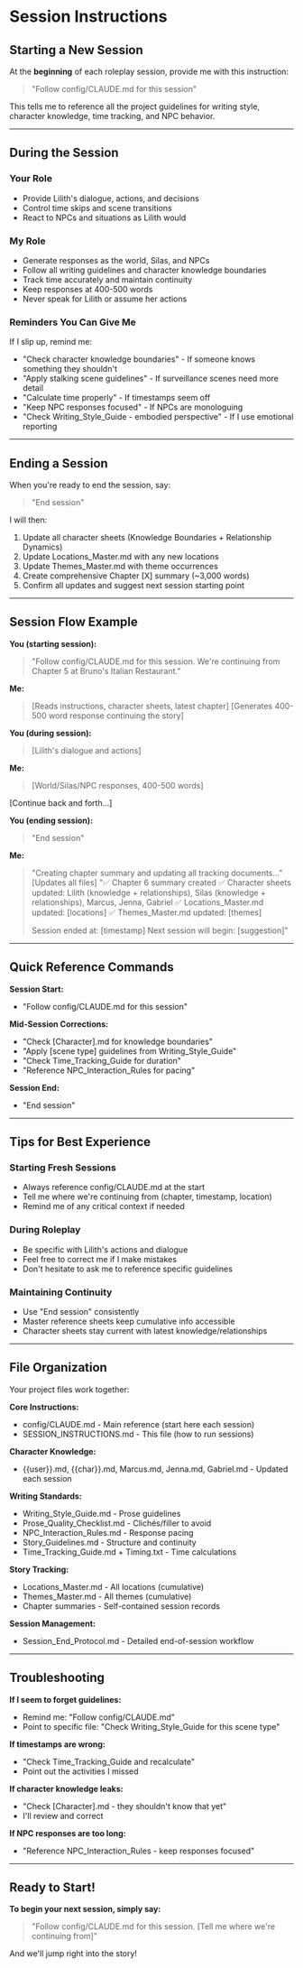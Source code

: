 # Session Instructions

## Starting a New Session

At the **beginning** of each roleplay session, provide me with this instruction:

> "Follow config/CLAUDE.md for this session"

This tells me to reference all the project guidelines for writing style, character knowledge, time tracking, and NPC behavior.

---

## During the Session

### Your Role
- Provide Lilith's dialogue, actions, and decisions
- Control time skips and scene transitions
- React to NPCs and situations as Lilith would

### My Role
- Generate responses as the world, Silas, and NPCs
- Follow all writing guidelines and character knowledge boundaries
- Track time accurately and maintain continuity
- Keep responses at 400-500 words
- Never speak for Lilith or assume her actions

### Reminders You Can Give Me
If I slip up, remind me:
- "Check character knowledge boundaries" - If someone knows something they shouldn't
- "Apply stalking scene guidelines" - If surveillance scenes need more detail
- "Calculate time properly" - If timestamps seem off
- "Keep NPC responses focused" - If NPCs are monologuing
- "Check Writing_Style_Guide - embodied perspective" - If I use emotional reporting

---

## Ending a Session

When you're ready to end the session, say:

> "End session"

I will then:
1. Update all character sheets (Knowledge Boundaries + Relationship Dynamics)
2. Update Locations_Master.md with any new locations
3. Update Themes_Master.md with theme occurrences
4. Create comprehensive Chapter [X] summary (~3,000 words)
5. Confirm all updates and suggest next session starting point

---

## Session Flow Example

**You (starting session):**
> "Follow config/CLAUDE.md for this session. We're continuing from Chapter 5 at Bruno's Italian Restaurant."

**Me:**
> [Reads instructions, character sheets, latest chapter]
> [Generates 400-500 word response continuing the story]

**You (during session):**
> [Lilith's dialogue and actions]

**Me:**
> [World/Silas/NPC responses, 400-500 words]

[Continue back and forth...]

**You (ending session):**
> "End session"

**Me:**
> "Creating chapter summary and updating all tracking documents..."
> [Updates all files]
> "✅ Chapter 6 summary created
> ✅ Character sheets updated: Lilith (knowledge + relationships), Silas (knowledge + relationships), Marcus, Jenna, Gabriel
> ✅ Locations_Master.md updated: [locations]
> ✅ Themes_Master.md updated: [themes]
>
> Session ended at: [timestamp]
> Next session will begin: [suggestion]"

---

## Quick Reference Commands

**Session Start:**
- "Follow config/CLAUDE.md for this session"

**Mid-Session Corrections:**
- "Check [Character].md for knowledge boundaries"
- "Apply [scene type] guidelines from Writing_Style_Guide"
- "Check Time_Tracking_Guide for duration"
- "Reference NPC_Interaction_Rules for pacing"

**Session End:**
- "End session"

---

## Tips for Best Experience

### Starting Fresh Sessions
- Always reference config/CLAUDE.md at the start
- Tell me where we're continuing from (chapter, timestamp, location)
- Remind me of any critical context if needed

### During Roleplay
- Be specific with Lilith's actions and dialogue
- Feel free to correct me if I make mistakes
- Don't hesitate to ask me to reference specific guidelines

### Maintaining Continuity
- Use "End session" consistently
- Master reference sheets keep cumulative info accessible
- Character sheets stay current with latest knowledge/relationships

---

## File Organization

Your project files work together:

**Core Instructions:**
- config/CLAUDE.md - Main reference (start here each session)
- SESSION_INSTRUCTIONS.md - This file (how to run sessions)

**Character Knowledge:**
- {{user}}.md, {{char}}.md, Marcus.md, Jenna.md, Gabriel.md - Updated each session

**Writing Standards:**
- Writing_Style_Guide.md - Prose guidelines
- Prose_Quality_Checklist.md - Clichés/filler to avoid
- NPC_Interaction_Rules.md - Response pacing
- Story_Guidelines.md - Structure and continuity
- Time_Tracking_Guide.md + Timing.txt - Time calculations

**Story Tracking:**
- Locations_Master.md - All locations (cumulative)
- Themes_Master.md - All themes (cumulative)
- Chapter summaries - Self-contained session records

**Session Management:**
- Session_End_Protocol.md - Detailed end-of-session workflow

---

## Troubleshooting

**If I seem to forget guidelines:**
- Remind me: "Follow config/CLAUDE.md"
- Point to specific file: "Check Writing_Style_Guide for this scene type"

**If timestamps are wrong:**
- "Check Time_Tracking_Guide and recalculate"
- Point out the activities I missed

**If character knowledge leaks:**
- "Check [Character].md - they shouldn't know that yet"
- I'll review and correct

**If NPC responses are too long:**
- "Reference NPC_Interaction_Rules - keep responses focused"

---

## Ready to Start!

**To begin your next session, simply say:**

> "Follow config/CLAUDE.md for this session. [Tell me where we're continuing from]"

And we'll jump right into the story!
